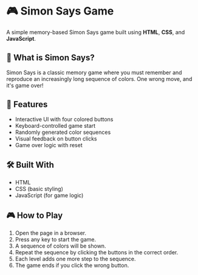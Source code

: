 # 🎮 Simon Says Game

A simple memory-based Simon Says game built using **HTML**, **CSS**, and **JavaScript**.

## 🧠 What is Simon Says?

Simon Says is a classic memory game where you must remember and reproduce an increasingly long sequence of colors. One wrong move, and it's game over!

## 🚀 Features

- Interactive UI with four colored buttons
- Keyboard-controlled game start
- Randomly generated color sequences
- Visual feedback on button clicks
- Game over logic with reset

## 🛠️ Built With

- HTML
- CSS (basic styling)
- JavaScript (for game logic)

## 🎮 How to Play

1. Open the page in a browser.
2. Press any key to start the game.
3. A sequence of colors will be shown.
4. Repeat the sequence by clicking the buttons in the correct order.
5. Each level adds one more step to the sequence.
6. The game ends if you click the wrong button.
